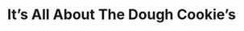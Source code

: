---
title: "It’s All About The Dough Cookie’s"
url: /kingston/its-all-about-the-dough-cookies/
shop: Bäckerei
---